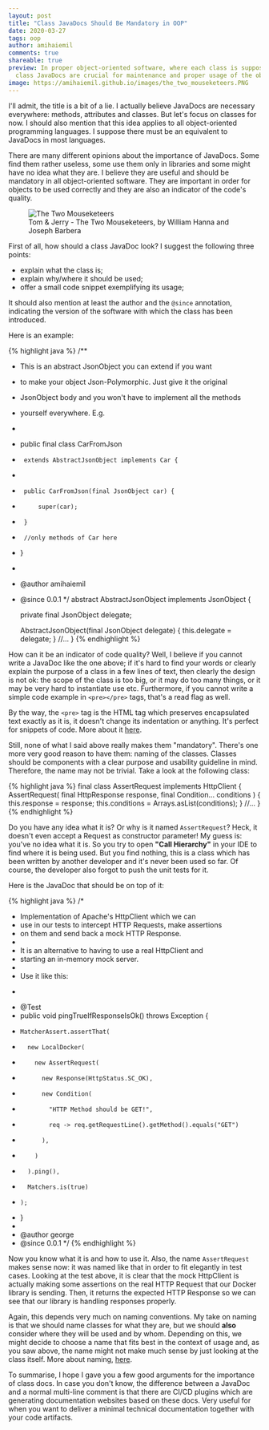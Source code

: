 ```yaml
---
layout: post
title: "Class JavaDocs Should Be Mandatory in OOP"
date: 2020-03-27
tags: oop
author: amihaiemil
comments: true
shareable: true
preview: In proper object-oriented software, where each class is supposed to be a component used in a certain place,
  class JavaDocs are crucial for maintenance and proper usage of the objects.
image: https://amihaiemil.github.io/images/the_two_mouseketeers.PNG
---
```


I'll admit, the title is a bit of a lie. I actually believe JavaDocs are necessary everywhere: methods, attributes and classes. But let's focus on classes for now. I should also mention that this idea applies to all object-oriented programming languages. I suppose there must be an equivalent to JavaDocs in most languages.

There are many different opinions about the importance of JavaDocs. Some find them rather useless, some use them only in libraries and some might have no idea what they are. I believe they are useful and should be mandatory in all object-oriented software.
They are important in order for objects to be used correctly and they are also an indicator of the code's quality.

<figure class="articleimg">
 <img src="{{page.image}}" alt="The Two Mouseketeers">
 <figcaption>
 Tom & Jerry - The Two Mouseketeers, by  William Hanna and Joseph Barbera
 </figcaption>
</figure>

First of all, how should a class JavaDoc look? I suggest the following three points:
  - explain what the class is;
  - explain why/where it should be used;
  - offer a small code snippet exemplifying its usage;

It should also mention at least the author and the ``@since`` annotation,
indicating the version of the software with which the class has been introduced.

Here is an example:

{% highlight java %}
/**
 * This is an abstract JsonObject you can extend if you want
 * to make your object Json-Polymorphic. Just give it the original
 * JsonObject body and you won't have to implement all the methods
 * yourself everywhere. E.g.
 * <pre>
 *  public final class CarFromJson
 *      extends AbstractJsonObject implements Car {
 *   
 *      public CarFromJson(final JsonObject car) {
 *          super(car);
 *      }
 *      //only methods of Car here
 *  }
 * </pre>
 * @author amihaiemil
 * @since 0.0.1
 */
abstract AbstractJsonObject implements JsonObject {

    private final JsonObject delegate;

    AbstractJsonObject(final JsonObject delegate) {
        this.delegate = delegate;
    }
    //...
}
{% endhighlight %}

How can it be an indicator of code quality? Well, I believe if you cannot write a JavaDoc like the one above; if it's hard to find your words or clearly explain the purpose of a class in a few lines of text, then clearly the design is not ok: the scope of the class is too big, or it may do too many things, or it may be very hard to instantiate use etc. Furthermore, if you cannot write a simple code example in ``<pre></pre>`` tags, that's a read flag as well.

By the way, the ``<pre>`` tag is the HTML tag which preserves encapsulated text exactly as it is, it doesn't change its indentation or anything. It's perfect for snippets of code. More about it [here](https://developer.mozilla.org/en-US/docs/Web/HTML/Element/pre).

Still, none of what I said above really makes them "mandatory". There's one more very good reason to have them: naming of the classes. Classes should be components with a clear purpose and usability guideline in mind. Therefore, the name may not be trivial. Take a look at the following class:

{% highlight java %}
final class AssertRequest implements HttpClient {
    AssertRequest(
        final HttpResponse response,
        final Condition... conditions
    ) {
        this.response = response;
        this.conditions = Arrays.asList(conditions);
    }
    //...
}
{% endhighlight %}

Do you have any idea what it is? Or why is it named ``AssertRequest``? Heck, it doesn't even accept a Request as constructor parameter! My guess is: you've no idea what it is. So you try to open **"Call Hierarchy"** in your IDE to find where it is being used. But you find nothing, this is a class which has been written by another developer and it's never been used so far. Of course, the developer also forgot to push the unit tests for it.

Here is the JavaDoc that should be on top of it:

{% highlight java %}
/*    
 * Implementation of Apache's HttpClient which we can
 * use in our tests to intercept HTTP Requests, make assertions
 * on them and send back a mock HTTP Response.
 *
 * It is an alternative to having to use a real HttpClient and
 * starting an in-memory mock server.
 *
 * Use it like this:
 * <pre>
 *   @Test
 *   public void pingTrueIfResponseIsOk() throws Exception {
 *     MatcherAssert.assertThat(
 *       new LocalDocker(
 *         new AssertRequest(
 *           new Response(HttpStatus.SC_OK),
 *           new Condition(
 *             "HTTP Method should be GET!",
 *             req -> req.getRequestLine().getMethod().equals("GET")
 *           ),
 *         )
 *       ).ping(),
 *       Matchers.is(true)
 *     );
 *   }
 * </pre>
 * @author george
 * @since 0.0.1
 */
{% endhighlight %}

Now you know what it is and how to use it. Also, the name ``AssertRequest`` makes sense now: it was named like that in order to fit  elegantly in test cases. Looking at the test above,
it is clear that the mock HttpClient is actually making some assertions on the real HTTP Request that our Docker library is sending. Then, it returns the expected HTTP Response so we
can see that our library is handling responses properly.

Again, this depends very much on naming conventions. My take on naming is that we should name classes for what they are, but we should **also** consider where they will be used and by whom. Depending on this, we might decide to choose a name that fits best in the context of usage and, as you saw above, the name might not make much sense by just looking at the class itself. More about naming, [here](https://amihaiemil.com/2018/01/07/my-take-on-object-naming.html).

To summarise, I hope I gave you a few good arguments for the importance of class docs. In case
you don't know, the difference between a JavaDoc and a normal multi-line comment is that
there are CI/CD plugins which are generating documentation websites based on these docs.
Very useful for when you want to deliver a minimal technical documentation together with your
code artifacts.
